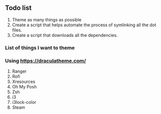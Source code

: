## Todo list



1. Theme as many things as possible 
2. Create a script that helps automate the process
   of symlinking all the dot files.
3. Create a script that downloads all the dependencies.


### List of things I want to theme
### Using https://draculatheme.com/

1. Ranger
2. Rofi
3. Xresources
4. Oh My Posh
5. Zsh
6. i3
7. i3lock-color
8. Steam